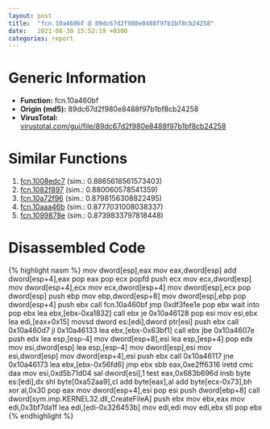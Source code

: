 ```yaml
---
layout: post
title:  "fcn.10a460bf @ 89dc67d2f980e8488f97b1bf8cb24258"
date:   2021-08-30 15:52:19 +0300
categories: report
---
```


# Generic Information
- **Function:** fcn.10a460bf
- **Origin (md5):** 89dc67d2f980e8488f97b1bf8cb24258
- **VirusTotal:** [virustotal.com/gui/file/89dc67d2f980e8488f97b1bf8cb24258][virustotal_ref]



# Similar Functions

1. [fcn.1008edc7][similar_1_ref] (sim.: 0.8865618561573403)
2. [fcn.1082f897][similar_2_ref] (sim.: 0.880060578541359)
3. [fcn.10a72f96][similar_3_ref] (sim.: 0.8798156308822495)
4. [fcn.10aaa46b][similar_4_ref] (sim.: 0.8777031008038337)
5. [fcn.1099878e][similar_5_ref] (sim.: 0.8739833797818448)


# Disassembled Code

{% highlight nasm %}
mov dword[esp],eax
mov eax,dword[esp]
add dword[esp+4],eax
pop eax
pop ecx
popfd 
push ecx
mov ecx,dword[esp]
mov dword[esp+4],ecx
mov ecx,dword[esp+4]
mov dword[esp],ecx
pop dword[esp]
push ebp
mov ebp,dword[esp+8]
mov dword[esp],ebp
pop dword[esp+4]
push ebx
call fcn.10a460bf
jmp 0xdf3fee1e
pop ebx
wait 
into 
pop ebx
lea ebx,[ebx-0xa1832]
call ebx
je 0x10a46128
pop esi
mov esi,ebx
lea edi,[eax+0x15]
movsd dword es:[edi],dword ptr[esi]
push ebx
call 0x10a460d7
jl 0x10a46133
lea ebx,[ebx-0x63bf1]
call ebx
jbe 0x10a4607e
push edx
lea esp,[esp-4]
mov dword[esp+8],esi
lea esp,[esp+4]
pop edx
mov esi,dword[esp]
lea esp,[esp-4]
mov dword[esp],esi
mov esi,dword[esp]
mov dword[esp+4],esi
push ebx
call 0x10a46117
jne 0x10a46173
lea ebx,[ebx-0x56fd6]
jmp ebx
sbb eax,0xe2ff6316
iretd 
cmc 
daa 
mov esi,0xd5b71d04
sal dword[esi],1
test eax,0x683b696d
insb byte es:[edi],dx
shl byte[0xa52aa9],cl
add byte[eax],al
add byte[ecx-0x73],bh
xor al,0x30
pop eax
mov dword[esp+4],esi
pop esi
push dword[ebp+8]
call dword[sym.imp.KERNEL32.dll_CreateFileA]
push ebx
mov ebx,eax
mov edi,0x3bf7da1f
lea edi,[edi-0x326453b]
mov edi,edi
mov edi,ebx
sti 
pop ebx
{% endhighlight %}


[similar_1_ref]: /report/fcn.1008edc7@89dc67d2f980e8488f97b1bf8cb24258
[similar_2_ref]: /report/fcn.1082f897@89dc67d2f980e8488f97b1bf8cb24258
[similar_3_ref]: /report/fcn.10a72f96@89dc67d2f980e8488f97b1bf8cb24258
[similar_4_ref]: /report/fcn.10aaa46b@89dc67d2f980e8488f97b1bf8cb24258
[similar_5_ref]: /report/fcn.1099878e@89dc67d2f980e8488f97b1bf8cb24258
[virustotal_ref]: https://www.virustotal.com/gui/file/89dc67d2f980e8488f97b1bf8cb24258